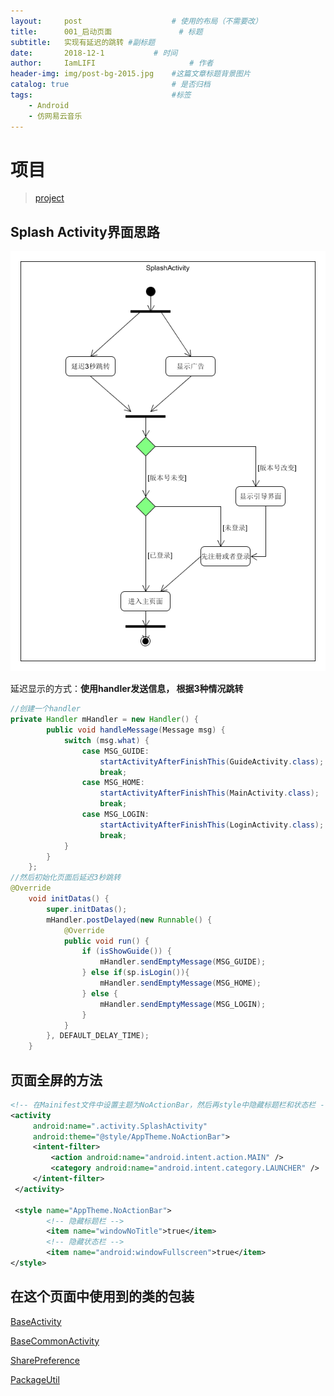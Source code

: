 ```yaml
---
layout:     post                    # 使用的布局（不需要改）
title:      001_启动页面               # 标题
subtitle:   实现有延迟的跳转 #副标题
date:       2018-12-1           # 时间
author:     IamLIFI                     # 作者
header-img: img/post-bg-2015.jpg    #这篇文章标题背景图片
catalog: true                       # 是否归档
tags:                               #标签
    - Android
    - 仿网易云音乐
---
```


# 项目
>[project](https://github.com/IamLIFI/android/tree/master/RewriteMusic)

## Splash Activity界面思路

![pic1](https://github.com/IamLIFI/IamLIFI.github.io/blob/master/img/1.png?raw=true)

延迟显示的方式：**使用handler发送信息， 根据3种情况跳转**
```java
//创建一个handler
private Handler mHandler = new Handler() {
        public void handleMessage(Message msg) {
            switch (msg.what) {
                case MSG_GUIDE:
                    startActivityAfterFinishThis(GuideActivity.class);
                    break;
                case MSG_HOME:
                    startActivityAfterFinishThis(MainActivity.class);
                    break;
                case MSG_LOGIN:
                    startActivityAfterFinishThis(LoginActivity.class);
                    break;
            }
        }
    };
//然后初始化页面后延迟3秒跳转
@Override
    void initDatas() {
        super.initDatas();
        mHandler.postDelayed(new Runnable() {
            @Override
            public void run() {
                if (isShowGuide()) {
                    mHandler.sendEmptyMessage(MSG_GUIDE);
                } else if(sp.isLogin()){
                    mHandler.sendEmptyMessage(MSG_HOME);
                } else {
                    mHandler.sendEmptyMessage(MSG_LOGIN);
                }
            }
        }, DEFAULT_DELAY_TIME);
    }

```

## 页面全屏的方法
```xml
<!-- 在Mainifest文件中设置主题为NoActionBar，然后再style中隐藏标题栏和状态栏 -->
<activity
     android:name=".activity.SplashActivity"
     android:theme="@style/AppTheme.NoActionBar">
     <intent-filter>
         <action android:name="android.intent.action.MAIN" />
         <category android:name="android.intent.category.LAUNCHER" />
     </intent-filter>
 </activity>

 <style name="AppTheme.NoActionBar">
        <!-- 隐藏标题栏 -->
        <item name="windowNoTitle">true</item>
        <!-- 隐藏状态栏 -->
        <item name="android:windowFullscreen">true</item>
</style>
```

## 在这个页面中使用到的类的包装
[BaseActivity](https://iamlifi.github.io/2018/12/01/BaseActivity/)

[BaseCommonActivity](https://iamlifi.github.io/2018/12/01/BaseCommonActivity-vs-BaseTitleActivty/)

[SharePreference](https://iamlifi.github.io/2018/12/01/SharedPreferencesUtil/)

[PackageUtil](https://github.com/IamLIFI/android/blob/master/RewriteMusic/app/src/main/java/com/example/rewrite/utils/PackageUtil.java)
